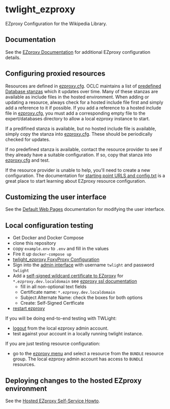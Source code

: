 # twlight_ezproxy

EZproxy Configuration for the Wikipedia Library.

## Documentation

See the [EZproxy Documentation](https://help.oclc.org/Library_Management/EZproxy) for additional EZproxy configuration details.

## Configuring proxied resources

Resources are defined in [ezproxy.cfg](expert/ezproxy.cfg).
OCLC maintains a list of [predefined Database stanzas](https://help.oclc.org/Library_Management/EZproxy/EZproxy_database_stanzas/Database_stanzas) which it updates over time.
Many of these stanzas are available as include files in the hosted environment.
When adding or updating a resource, always check for a hosted include file first and simply add a reference to it if possible. 
If you add a reference to a hosted include file in [ezproxy.cfg](expert/ezproxy.cfg), you must add a corresponding empty file to the expert/databases directory to allow a local ezproxy instance to start.

If a predifined stanza is available, but no hosted include file is available, simply copy the stanza into [ezproxy.cfg](expert/ezproxy.cfg). These should be periodically checked for updates.

If no predefined stanza is available, contact the resource provider to see if they already have a suitable configuration. If so, copy that stanza into [ezproxy.cfg](expert/ezproxy.cfg) and test.

If the resource provider is unable to help, you'll need to create a new configuration. The documentation for [starting point URLS and config.txt](https://help.oclc.org/Library_Management/EZproxy/EZproxy_configuration/Starting_point_URLs_and_config_txt) is a great place to start learning about EZproxy resource configuration.

## Customizing the user interface

See the [Default Web Pages](https://help.oclc.org/Library_Management/EZproxy/Manage_EZproxy/Default_web_pages) documentation for modifying the user interface.

## Local configuration testing

  - Get Docker and Docker Compose
  - clone this repository
  - copy `example.env` to `.env` and fill in the values
  - Fire it up `docker-compose up`
  - [twlight_ezproxy FoxyProxy Configuration](docker/twlight_ezproxy_foxyproxy.md)
  - Sign into the [admin interface](http://ezproxy.dev.localdomain:2048/admin) with username `twlight` and password `twlight`
  - Add a [self-signed wildcard certificate to EZproxy](http://ezproxy.dev.localdomain:2048/ssl-new) for `*.ezproxy.dev.localdomain` see [ezproxy ssl documentation](https://help.oclc.org/Library_Management/EZproxy/Secure_your_EZproxy_server/010SSL_configuration)
    - fill in all non-optional text fields
    - Certificate name: `*.ezproxy.dev.localdomain`
    - Subject Alternate Name: check the boxes for both options
    - Create: Self-Signed Certficate
  - [restart ezproxy](http://ezproxy.dev.localdomain:2048/restart)

If you will be doing end-to-end testing with TWLight:
  - [logout](http://ezproxy.dev.localdomain:2048/logout) from the local ezproxy admin account.
  - test against your account in a locally running twlight instance.

If you are just testing resource configuration:
  - go to the [ezproxy menu](http://ezproxy.dev.localdomain:2048/menu) and select a resource from the `BUNDLE` resource group. The local ezproxy admin account has access to `BUNDLE` resources.

## Deploying changes to the hosted EZproxy environment

See the [Hosted EZproxy Self-Service Howto](https://help.oclc.org/@api/deki/files/4533/Hosted_EZproxy_Self_Service_How_To.pdf).
